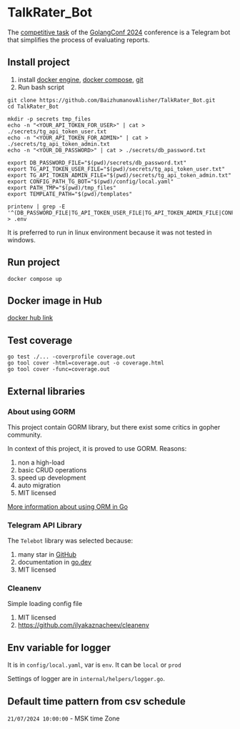 # TalkRater_Bot
The [competitive task](https://www.notion.so/Telegram-835fdb2333be43efae71edd41362792f) 
of the [GolangConf 2024](https://cfp.golangconf.ru/) 
conference is a Telegram bot that simplifies the process of evaluating reports.

## Install project
1) install [docker engine](https://docs.docker.com/engine/install/), [docker compose](https://docs.docker.com/compose/install/), [git](https://git-scm.com/book/en/v2/Getting-Started-Installing-Git)
2) Run bash script
```shell
git clone https://github.com/BaizhumanovAlisher/TalkRater_Bot.git
cd TalkRater_Bot

mkdir -p secrets tmp_files
echo -n "<YOUR_API_TOKEN_FOR_USER>" | cat > ./secrets/tg_api_token_user.txt
echo -n "<YOUR_API_TOKEN_FOR_ADMIN>" | cat > ./secrets/tg_api_token_admin.txt
echo -n "<YOUR_DB_PASSWORD>" | cat > ./secrets/db_password.txt

export DB_PASSWORD_FILE="$(pwd)/secrets/db_password.txt"
export TG_API_TOKEN_USER_FILE="$(pwd)/secrets/tg_api_token_user.txt"
export TG_API_TOKEN_ADMIN_FILE="$(pwd)/secrets/tg_api_token_admin.txt"
export CONFIG_PATH_TG_BOT="$(pwd)/config/local.yaml"
export PATH_TMP="$(pwd)/tmp_files"
export TEMPLATE_PATH="$(pwd)/templates"

printenv | grep -E '^(DB_PASSWORD_FILE|TG_API_TOKEN_USER_FILE|TG_API_TOKEN_ADMIN_FILE|CONFIG_PATH_TG_BOT|PATH_TMP|TEMPLATE_PATH)=' > .env
```

It is preferred to run in linux environment because it was not tested in windows.

## Run project
```shell
docker compose up
```

## Docker image in Hub
[docker hub link](https://hub.docker.com/repository/docker/baizhumanov0alisher/talk_rater_bot)

## Test coverage
```shell
go test ./... -coverprofile coverage.out
go tool cover -html=coverage.out -o coverage.html
go tool cover -func=coverage.out
```

## External libraries

### About using GORM
This project contain GORM library, but there exist some critics in gopher community.

In context of this project, it is proved to use GORM. Reasons:

1) non a high-load
2) basic CRUD operations
3) speed up development
4) auto migration
5) MIT licensed

[More information about using ORM in Go](https://youtu.be/MBfjQBDZqt8?si=I80cyqQxswjJCNg1)

### Telegram API Library
The `Telebot` library was selected because:
1) many star in [GitHub](https://github.com/tucnak/telebot)
2) documentation in [go.dev](https://pkg.go.dev/gopkg.in/telebot.v3)
3) MIT licensed

### Cleanenv
Simple loading config file
1) MIT licensed
2) https://github.com/ilyakaznacheev/cleanenv

## Env variable for logger
It is in `config/local.yaml`, var is `env`.
It can be `local` or `prod`

Settings of logger are in `internal/helpers/logger.go`.

## Default time pattern from csv schedule
`21/07/2024 10:00:00` - MSK time Zone
